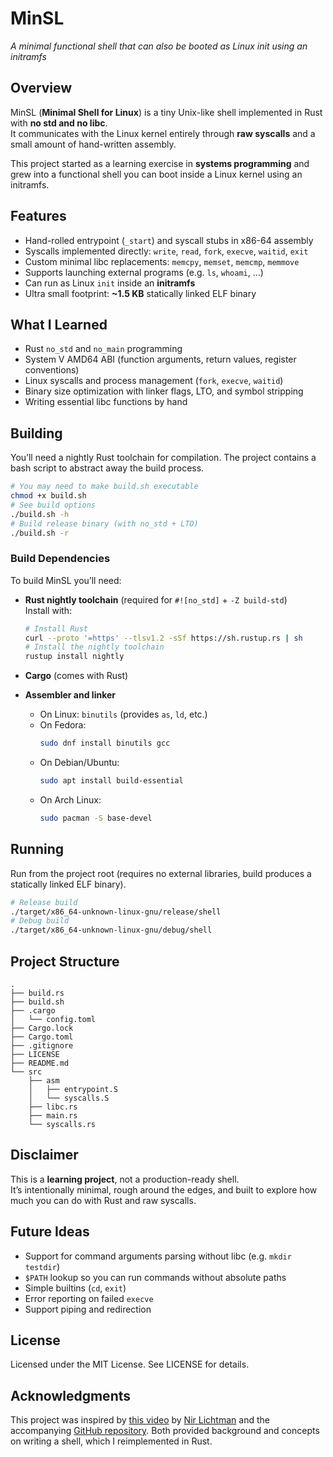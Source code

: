 # MinSL 
*A minimal functional shell that can also be booted as Linux init using an initramfs*


## Overview
MinSL (**Minimal Shell for Linux**) is a tiny Unix-like shell implemented in Rust with **no std and no libc**.  
It communicates with the Linux kernel entirely through **raw syscalls** and a small amount of hand-written assembly.

This project started as a learning exercise in **systems programming** and grew into a functional shell you can boot inside a Linux kernel using an initramfs.


## Features
- Hand-rolled entrypoint (`_start`) and syscall stubs in x86-64 assembly
- Syscalls implemented directly: `write`, `read`, `fork`, `execve`, `waitid`, `exit`
- Custom minimal libc replacements: `memcpy`, `memset`, `memcmp`, `memmove`
- Supports launching external programs (e.g. `ls`, `whoami`, …)
- Can run as Linux `init` inside an **initramfs**
- Ultra small footprint: **~1.5 KB** statically linked ELF binary


## What I Learned
- Rust `no_std` and `no_main` programming
- System V AMD64 ABI (function arguments, return values, register conventions)
- Linux syscalls and process management (`fork`, `execve`, `waitid`)
- Binary size optimization with linker flags, LTO, and symbol stripping
- Writing essential libc functions by hand


## Building
You’ll need a nightly Rust toolchain for compilation. The project contains a bash script to abstract away the build process.

```bash
# You may need to make build.sh executable
chmod +x build.sh
# See build options
./build.sh -h
# Build release binary (with no_std + LTO)
./build.sh -r
```

### Build Dependencies

To build MinSL you’ll need:

- **Rust nightly toolchain** (required for `#![no_std]` + `-Z build-std`)  
  Install with:
  ```bash
  # Install Rust
  curl --proto '=https' --tlsv1.2 -sSf https://sh.rustup.rs | sh
  # Install the nightly toolchain
  rustup install nightly
  ```

- **Cargo** (comes with Rust)

- **Assembler and linker**  
  - On Linux: `binutils` (provides `as`, `ld`, etc.)  
  - On Fedora:  
    ```bash
    sudo dnf install binutils gcc
    ```
  - On Debian/Ubuntu:  
    ```bash
    sudo apt install build-essential
    ```
  - On Arch Linux:  
    ```bash
    sudo pacman -S base-devel
    ```


## Running
Run from the project root (requires no external libraries, build produces a statically linked ELF binary).

```bash
# Release build
./target/x86_64-unknown-linux-gnu/release/shell
# Debug build
./target/x86_64-unknown-linux-gnu/debug/shell
```


## Project Structure
```
.
├── build.rs
├── build.sh
├── .cargo
│   └── config.toml
├── Cargo.lock
├── Cargo.toml
├── .gitignore
├── LICENSE
├── README.md
└── src
    ├── asm
    │   ├── entrypoint.S
    │   └── syscalls.S
    ├── libc.rs
    ├── main.rs
    └── syscalls.rs
```


## Disclaimer
This is a **learning project**, not a production-ready shell.  
It’s intentionally minimal, rough around the edges, and built to explore how much you can do with Rust and raw syscalls.


## Future Ideas
- Support for command arguments parsing without libc (e.g. `mkdir testdir`)
- `$PATH` lookup so you can run commands without absolute paths
- Simple builtins (`cd`, `exit`)
- Error reporting on failed `execve`
- Support piping and redirection


## License
Licensed under the MIT License. See LICENSE for details.


## Acknowledgments
This project was inspired by [this video](https://youtu.be/u2Juz5sQyYQ?si=7KzM8g54TOa82CNC) by [Nir Lichtman](https://www.youtube.com/@nirlichtman) and the accompanying [GitHub repository](https://github.com/nir9/welcome/tree/master/lnx/very-minimal-shell). Both provided background and concepts on writing a shell, which I reimplemented in Rust.
